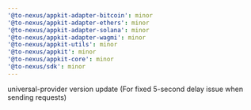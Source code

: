 ```yaml
---
'@to-nexus/appkit-adapter-bitcoin': minor
'@to-nexus/appkit-adapter-ethers': minor
'@to-nexus/appkit-adapter-solana': minor
'@to-nexus/appkit-adapter-wagmi': minor
'@to-nexus/appkit-utils': minor
'@to-nexus/appkit': minor
'@to-nexus/appkit-core': minor
'@to-nexus/sdk': minor
---
```


universal-provider version update (For fixed 5-second delay issue when sending requests)
